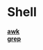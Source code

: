 # Shell

**[awk](https://github.com/lowkeyway/Embedded/blob/master/Software/Language/Shell/awk.md)**  
**[grep](https://github.com/lowkeyway/Embedded/blob/master/Software/Language/Shell/grep.md)**
